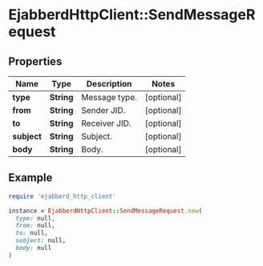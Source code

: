 # EjabberdHttpClient::SendMessageRequest

## Properties

| Name | Type | Description | Notes |
| ---- | ---- | ----------- | ----- |
| **type** | **String** | Message type. | [optional] |
| **from** | **String** | Sender JID. | [optional] |
| **to** | **String** | Receiver JID. | [optional] |
| **subject** | **String** | Subject. | [optional] |
| **body** | **String** | Body. | [optional] |

## Example

```ruby
require 'ejabberd_http_client'

instance = EjabberdHttpClient::SendMessageRequest.new(
  type: null,
  from: null,
  to: null,
  subject: null,
  body: null
)
```

